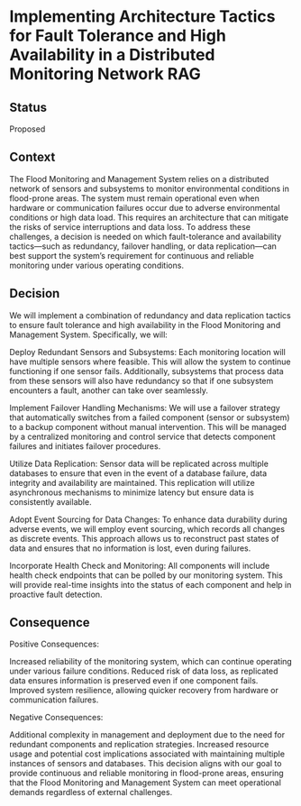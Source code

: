 # Implementing Architecture Tactics for Fault Tolerance and High Availability in a Distributed Monitoring Network RAG

## Status
Proposed

## Context
The Flood Monitoring and Management System relies on a distributed 
network of sensors and subsystems to monitor environmental conditions in flood-prone 
areas. The system must remain operational even when hardware or communication 
failures occur due to adverse environmental conditions or high data load. This requires 
an architecture that can mitigate the risks of service interruptions and data loss. To 
address these challenges, a decision is needed on which fault-tolerance and availability 
tactics—such as redundancy, failover handling, or data replication—can best support the 
system’s requirement for continuous and reliable monitoring under various operating 
conditions.

## Decision

We will implement a combination of redundancy and data replication tactics to ensure fault tolerance and high availability in the Flood Monitoring and Management System. Specifically, we will:

Deploy Redundant Sensors and Subsystems: Each monitoring location will have multiple sensors where feasible. This will allow the system to continue functioning if one sensor fails. Additionally, subsystems that process data from these sensors will also have redundancy so that if one subsystem encounters a fault, another can take over seamlessly.

Implement Failover Handling Mechanisms: We will use a failover strategy that automatically switches from a failed component (sensor or subsystem) to a backup component without manual intervention. This will be managed by a centralized monitoring and control service that detects component failures and initiates failover procedures.

Utilize Data Replication: Sensor data will be replicated across multiple databases to ensure that even in the event of a database failure, data integrity and availability are maintained. This replication will utilize asynchronous mechanisms to minimize latency but ensure data is consistently available.

Adopt Event Sourcing for Data Changes: To enhance data durability during adverse events, we will employ event sourcing, which records all changes as discrete events. This approach allows us to reconstruct past states of data and ensures that no information is lost, even during failures.

Incorporate Health Check and Monitoring: All components will include health check endpoints that can be polled by our monitoring system. This will provide real-time insights into the status of each component and help in proactive fault detection.

## Consequence

Positive Consequences:

Increased reliability of the monitoring system, which can continue operating under various failure conditions.
Reduced risk of data loss, as replicated data ensures information is preserved even if one component fails.
Improved system resilience, allowing quicker recovery from hardware or communication failures.

Negative Consequences:

Additional complexity in management and deployment due to the need for redundant components and replication strategies.
Increased resource usage and potential cost implications associated with maintaining multiple instances of sensors and databases.
This decision aligns with our goal to provide continuous and reliable monitoring in flood-prone areas, ensuring that the Flood Monitoring and Management System can meet operational demands regardless of external challenges.


